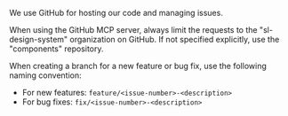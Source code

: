 We use GitHub for hosting our code and managing issues.

When using the GitHub MCP server, always limit the requests to the "sl-design-system" organization on GitHub. If not specified explicitly, use the "components" repository.

When creating a branch for a new feature or bug fix, use the following naming convention:
- For new features: `feature/<issue-number>-<description>`
- For bug fixes: `fix/<issue-number>-<description>`
